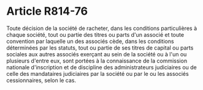 # Article R814-76

Toute décision de la société de racheter, dans les conditions particulières à chaque société, tout ou partie des titres ou parts d'un associé et toute convention par laquelle un des associés cède, dans les conditions déterminées par les statuts, tout ou partie de ses titres de capital ou parts sociales aux autres associés exerçant au sein de la société ou à l'un ou plusieurs d'entre eux, sont portées à la connaissance de la commission nationale d'inscription et de discipline des administrateurs judiciaires ou de celle des mandataires judiciaires par la société ou par le ou les associés cessionnaires, selon le cas.
